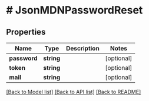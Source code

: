 # # JsonMDNPasswordReset

## Properties

Name | Type | Description | Notes
------------ | ------------- | ------------- | -------------
**password** | **string** |  | [optional]
**token** | **string** |  | [optional]
**mail** | **string** |  | [optional]

[[Back to Model list]](../../README.md#models) [[Back to API list]](../../README.md#endpoints) [[Back to README]](../../README.md)
